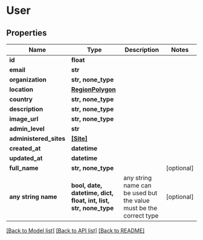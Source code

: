 # User


## Properties
Name | Type | Description | Notes
------------ | ------------- | ------------- | -------------
**id** | **float** |  | 
**email** | **str** |  | 
**organization** | **str, none_type** |  | 
**location** | [**RegionPolygon**](RegionPolygon.md) |  | 
**country** | **str, none_type** |  | 
**description** | **str, none_type** |  | 
**image_url** | **str, none_type** |  | 
**admin_level** | **str** |  | 
**administered_sites** | [**[Site]**](Site.md) |  | 
**created_at** | **datetime** |  | 
**updated_at** | **datetime** |  | 
**full_name** | **str, none_type** |  | [optional] 
**any string name** | **bool, date, datetime, dict, float, int, list, str, none_type** | any string name can be used but the value must be the correct type | [optional]

[[Back to Model list]](../README.md#documentation-for-models) [[Back to API list]](../README.md#documentation-for-api-endpoints) [[Back to README]](../README.md)


